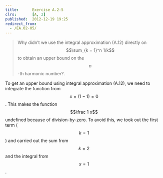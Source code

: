 ```yaml
---
title:      Exercise A.2-5
clrs:       [A, 2]
published:  2012-12-19 19:25
redirect_from:
  - /EA.02-05/
---
```


>Why didn’t we use the integral approximation (A.12) directly on $$\sum_{k = 1}^n 1/k$$ to obtain an upper bound on the $$n$$-th harmonic number?.

To get an upper bound using integral approximation (A.12), we need to integrate the function from $$x = (1 - 1) = 0$$. This makes the function $$\frac 1 x$$ undefined because of division-by-zero. To avoid this, we took out the first term ($$k = 1$$) and carried out the sum from $$k = 2$$ and the integral from $$x = 1$$.